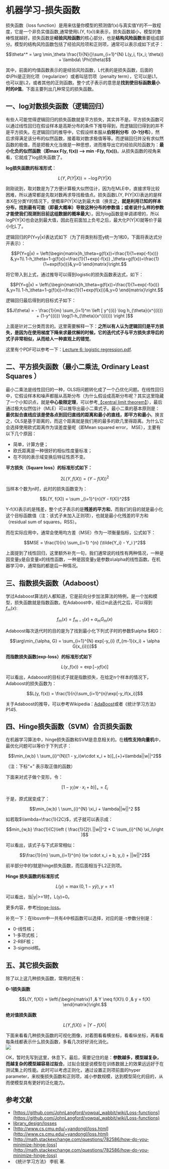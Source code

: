 

# 机器学习-损失函数

损失函数（loss function）是用来估量你模型的预测值f(x)与真实值Y的不一致程度，它是一个非负实值函数,通常使用L(Y, f(x))来表示，损失函数越小，模型的鲁棒性就越好。损失函数是**经验风险函数**的核心部分，也是**结构风险函数**重要组成部分。模型的结构风险函数包括了经验风险项和正则项，通常可以表示成如下式子：

$$\theta^* = \arg \min_\theta \frac{1}{N}{}\sum_{i=1}^{N} L(y_i, f(x_i; \theta)) + \lambda\ \Phi(\theta)$$

其中，前面的均值函数表示的是经验风险函数，L代表的是损失函数，后面的Φ\Phi是正则化项（regularizer）或者叫惩罚项（penalty term），它可以是L1，也可以是L2，或者其他的正则函数。整个式子表示的意思是**找到使目标函数最小时的$\theta$值**。下面主要列出几种常见的损失函数。

## 一、log对数损失函数（逻辑回归）

有些人可能觉得逻辑回归的损失函数就是平方损失，其实并不是。平方损失函数可以通过线性回归在假设样本是高斯分布的条件下推导得到，而逻辑回归得到的并不是平方损失。在逻辑回归的推导中，它假设样本服从**伯努利分布（0-1分布）**，然后求得满足该分布的似然函数，接着取对数求极值等等。而逻辑回归并没有求似然函数的极值，而是把极大化当做是一种思想，进而推导出它的经验风险函数为：**最小化负的似然函数（即max F(y, f(x)) —> min -F(y, f(x)))**。从损失函数的视角来看，它就成了log损失函数了。

**log损失函数的标准形式**：  

$$L(Y,P(Y|X)) = -\log P(Y|X)$$

刚刚说到，取对数是为了方便计算极大似然估计，因为在MLE中，直接求导比较困难，所以通常都是先取对数再求导找极值点。损失函数L(Y, P(Y|X))表达的是样本X在分类Y的情况下，使概率P(Y|X)达到最大值（换言之，**就是利用已知的样本分布，找到最有可能（即最大概率）导致这种分布的参数值；或者说什么样的参数才能使我们观测到目前这组数据的概率最大**）。因为log函数是单调递增的，所以logP(Y|X)也会达到最大值，因此在前面加上负号之后，最大化P(Y|X)就等价于最小化L了。

逻辑回归的P(Y=y|x)表达式如下（为了将类别标签y统一为1和0，下面将表达式分开表示）：

$$P(Y=g|x) = \left(\begin{matrix}h_\theta=g(f(x))=\frac{1}{1+exp(-f(x))} &,y=1\\ 1-h_\theta=1-g(f(x))=\frac{1}{1+exp(-f(x)} _\theta=g(f(x))=\frac{1}{1+exp(f(x))}&,y=0 \end{matrix}\right.$$

将它带入到上式，通过推导可以得到logistic的损失函数表达式，如下：

$$P(Y=g|x) = \left\{\begin{matrix}h_\theta=g(f(x))=\frac{1}{1+exp(-f(x))} &,y=1\\ 1-h_\theta=1-g(f(x))=\frac{1}{1+exp(f(x))}&,y=0 \end{matrix}\right.$$

逻辑回归最后得到的目标式子如下：

$$J(\theta) = - \frac{1}{m} \sum_{i=1}^m \left [ y^{(i)} \log h_{\theta}(x^{(i)}) + (1-y^{(i)}) \log(1-h_{\theta}(x^{(i)})) \right ]$$

上面是针对二分类而言的。这里需要解释一下：**之所以有人认为逻辑回归是平方损失，是因为在使用梯度下降来求最优解的时候，它的迭代式子与平方损失求导后的式子非常相似，从而给人一种直观上的错觉**。

这里有个PDF可以参考一下：[Lecture 6: logistic regression.pdf](https://www.cs.berkeley.edu/~russell/classes/cs194/f11/lectures/CS194%20Fall%202011%20Lecture%2006.pdf).

## 二、平方损失函数（最小二乘法, Ordinary Least Squares ）

最小二乘法是线性回归的一种，OLS将问题转化成了一个凸优化问题。在线性回归中，它假设样本和噪声都服从高斯分布（为什么假设成高斯分布呢？其实这里隐藏了一个小知识点，就是**中心极限定理**，可以参考[【central limit theorem】](https://en.wikipedia.org/wiki/Central_limit_theorem)），最后通过极大似然估计（MLE）可以推导出最小二乘式子。最小二乘的基本原则是：**最优拟合直线应该是使各点到回归直线的距离和最小的直线，即平方和最小**。换言之，OLS是基于距离的，而这个距离就是我们用的最多的欧几里得距离。为什么它会选择使用欧式距离作为误差度量呢（即Mean squared error， MSE），主要有以下几个原因：

- 简单，计算方便；
- 欧氏距离是一种很好的相似性度量标准；
- 在不同的表示域变换后特征性质不变。

**平方损失（Square loss）的标准形式如下：**  

$$2L(Y, f(X)) = (Y - f(X))^2$$

当样本个数为n时，此时的损失函数变为：

$$L(Y, f(X)) = \sum _{i=1}^{n}(Y - f(X))^2$$

Y-f(X)表示的是残差，整个式子表示的是**残差的平方和**，而我们的目的就是最小化这个目标函数值（注：该式子未加入正则项），也就是最小化残差的平方和（residual sum of squares，RSS）。

而在实际应用中，通常会使用均方差（MSE）作为一项衡量指标，公式如下：  

$$MSE = \frac{1}{n} \sum_{i=1} ^{n} (\tilde{Y_i} - Y_i )^2$$

上面提到了线性回归，这里额外补充一句，我们通常说的线性有两种情况，一种是因变量y是自变量x的线性函数，一种是因变量y是参数α\alpha的线性函数。在机器学习中，通常指的都是后一种情况。

## 三、指数损失函数（Adaboost）

学过Adaboost算法的人都知道，它是前向分步加法算法的特例，是一个加和模型，损失函数就是指数函数。在Adaboost中，经过m此迭代之后，可以得到$f_{m} (x)$:

$$f_m (x) = f_{m-1}(x) + \alpha_m G_m(x)$$

Adaboost每次迭代时的目的是为了找到最小化下列式子时的参数$\alpha $和G：

$$\arg\min_{\alpha, G} = \sum_{i=1}^{N} exp[-y_{i} (f_{m-1}(x_i) + \alpha G(x_{i}))]$$

**而指数损失函数(exp-loss）的标准形式如下**

$$L(y, f(x)) = \exp[-yf(x)]$$

可以看出，Adaboost的目标式子就是指数损失，在给定n个样本的情况下，Adaboost的损失函数为：

$$L(y, f(x)) = \frac{1}{n}\sum_{i=1}^{n}\exp[-y_if(x_i)]$$

关于Adaboost的推导，可以参考Wikipedia：[AdaBoost](https://en.wikipedia.org/wiki/AdaBoost)或者《统计学习方法》P145.

## 四、Hinge损失函数（SVM）合页损失函数

在机器学习算法中，hinge损失函数和SVM是息息相关的。在**线性支持向量机**中，最优化问题可以等价于下列式子：

$$\min_{w,b} \ \sum_{i}^{N}[1 - y_i(w\cdot x_i + b)]_{+}+\lambda||w||^2$$

（注：下标“+” 表示取正值的函数）

下面来对式子做个变形，令：

$$[1 - y_i(w\cdot x_i + b)]_{+} = \xi_{i}$$

于是，原式就变成了：

$$\min_{w,b} \ \sum_{i}^{N} \xi_i + \lambda||w||^2 $$

如若取$\lambda=\frac{1}{2C}​$，式子就可以表示成：

$$min_{w,b} \frac{1}{C}\left ( \frac{1}{2}\ ||w||^2 + C \sum_{i}^{N} \xi_i\right )$$

可以看出，该式子与下式非常相似： 

$$\frac{1}{m} \sum_{i=1}^{m} l(w \cdot x_i + b, y_i) + ||w||^2$$

前半部分中的$l$就是hinge损失函数，而后面相当于L2正则项。

**Hinge 损失函数的标准形式**  

$$L(y) = \max(0, 1-y\tilde{y}), y=\pm 1$$

可以看出，当|y|>=1时，L(y)=0。

更多内容，参考[Hinge-loss](https://en.wikipedia.org/wiki/Hinge_loss)。

补充一下：在libsvm中一共有4中核函数可以选择，对应的是`-t`参数分别是：

- 0-线性核；
- 1-多项式核；
- 2-RBF核；
- 3-sigmoid核。

## 五、其它损失函数

除了以上这几种损失函数，常用的还有：

**0-1损失函数**

$$L(Y, f(X)) = \left\{\begin{matrix}1 ,& Y \neq f(X)\\ 0 ,& y = f(X) \end{matrix}\right.$$

**绝对值损失函数**

$$L(Y, f(X)) = |Y-f(X)|$$

下面来看看几种损失函数的可视化图像，对着图看看横坐标，看看纵坐标，再看看每条线都表示什么损失函数，多看几次好好消化消化。  
![](http://www.csuldw.com/assets/articleImg/4DFDU.png)

OK，暂时先写到这里，休息下。最后，需要记住的是：**参数越多，模型越复杂，而越复杂的模型越容易过拟合**。过拟合就是说模型在训练数据上的效果远远好于在测试集上的性能。此时可以考虑正则化，通过设置正则项前面的hyper parameter，来权衡损失函数和正则项，减小参数规模，达到模型简化的目的，从而使模型具有更好的泛化能力。

## 参考文献

- [https://github.com/JohnLangford/vowpal_wabbit/wiki/Loss-functions](https://github.com/JohnLangford/vowpal_wabbit/wiki/Loss-functions)
- [library_design/losses](http://image.diku.dk/shark/sphinx_pages/build/html/rest_sources/tutorials/concepts/library_design/losses.html)
- [http://www.cs.cmu.edu/~yandongl/loss.html](http://www.cs.cmu.edu/~yandongl/loss.html)
- [http://math.stackexchange.com/questions/782586/how-do-you-minimize-hinge-loss](http://math.stackexchange.com/questions/782586/how-do-you-minimize-hinge-loss)
- 《统计学习方法》 李航 著.
